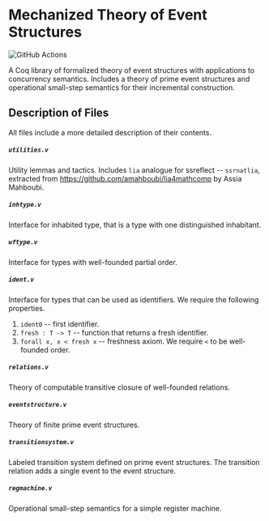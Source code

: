 # Mechanized Theory of Event Structures

![GitHub Actions][github-actions-badge]

[github-actions-badge]: https://github.com/volodeyka/event-struct/workflows/CI/badge.svg

A Coq library of formalized theory of event structures with applications to concurrency semantics.
Includes a theory of prime event structures and 
operational small-step semantics for their incremental construction.

## Description of Files
All files include a more detailed description of their contents.

##### `utilities.v`
Utility lemmas and tactics. Includes `lia` analogue for ssreflect --
`ssrnatlia`, extracted from https://github.com/amahboubi/lia4mathcomp by Assia
Mahboubi.

##### `inhtype.v`
Interface for inhabited type, that is a type with one distinguished inhabitant. 

##### `wftype.v`
Interface for types with well-founded partial order.

##### `ident.v`
Interface for types that can be used as identifiers.
We require the following properties.
1) `ident0` -- first identifier.
2) `fresh : T -> T` -- function that returns a fresh identifier.
3) `forall x, x < fresh x` -- freshness axiom. 
   We require `<` to be well-founded order.  

##### `relations.v`
Theory of computable transitive closure of well-founded relations.

##### `eventstructure.v`
Theory of finite prime event structures.

##### `transitionsystem.v`
Labeled transition system defined on prime event structures.
The transition relation adds a single event to the event structure.

##### `regmachine.v`
Operational small-step semantics for a simple register machine.
